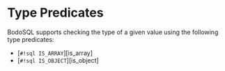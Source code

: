 # Type Predicates

BodoSQL supports checking the type of a given value using the following type predicates:

- \[`#!sql IS_ARRAY`\][is_array]
- \[`#!sql IS_OBJECT`\][is_object]
